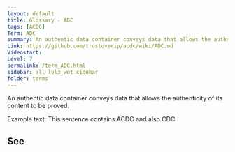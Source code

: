 ```yaml
---
layout: default
title: Glossary - ADC
tags: [ACDC]
Term: ADC
summary: An authentic data container conveys data that allows the authenticity of its content to be proved.
Link: https://github.com/trustoverip/acdc/wiki/ADC.md
Videostart:
Level: 7
permalink: /term_ADC.html
sidebar: all_lvl3_wot_sidebar
folder: terms
---
```


An authentic data container conveys data that allows the authenticity of its content to be proved.

Example text:
This sentence contains ACDC and also CDC.

## See

<!-- [Authentic data container](authentic-data-container) -->
